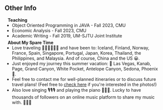 ## Other Info

<h4 style="margin:0 10px 0;">Teaching</h4>
<ul style="margin:0 0 5px;">
  <li>Object Oriented Programming in JAVA - Fall 2023, CMU</li>
  <li>Economic Analysis - Fall 2023, CMU</li>
  <li>Academic Writing - Fall 2019, UM-SJTU Joint Institute</li>
</ul>

<h4 style="margin:0 10px 0;">About My Spare Time</h4>
<ul style="margin:0 0 5px;">
  <li>Love traveling 🚶‍♀️🚶‍♀️🚶‍♀️ and have been to: Iceland, Finland, Norway, France, Spain, Singapore, Portugal, Japan, Korea, Thailand, the Philippines, and Malaysia. And of course, China and the US 😀. </li>
  <li>Just enjoyed my journey this summer vacation: 🚗 Las Vegas, Kanab, Page, Grand Canyon, White Pocket, Antelope Canyon, Sedona, Phoenix 🚗. </li>
  <li>Feel free to contact me for well-planned itineraries or to discuss future travel plans! (Feel free to <a href="https://photos.app.goo.gl/ChLFkpZo5KjKhNX69">check here</a> if you're interested in the photos!)</li>
  <li>Also love singing 🎙️🎙️🎙️ and playing the piano 🎹🎹🎹. Lucky to have thousands of followers on an online music platform to share my music with. 🥰🥰🥰</li>
</ul>

<!-- <h4 style="margin:0 10px 0;">Journal Reviewers</h4>

<ul style="margin:0 0 20px;">
  <li><a href="https://www.computer.org/csdl/journal/tp"><autocolor>IEEE Transactions on Pattern Analysis and Machine Intelligence (TPAMI)</autocolor></a></li>
  <li><a href="https://www.springer.com/journal/11263"><autocolor>International Journal of Computer Vision (IJCV)</autocolor></a></li>
</ul> -->